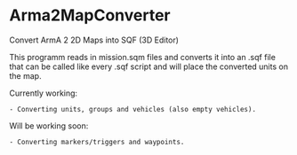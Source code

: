 Arma2MapConverter
=================

Convert ArmA 2 2D Maps into SQF (3D Editor)

This programm reads in mission.sqm files and converts it into an .sqf file 
that can be called like every .sqf script and will place the converted units on the map.

Currently working:

	- Converting units, groups and vehicles (also empty vehicles).
	
Will be working soon:

	- Converting markers/triggers and waypoints.
	
